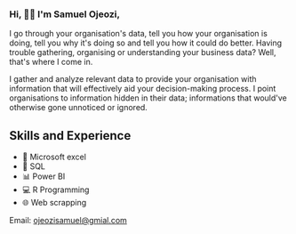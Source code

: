 ### Hi, 👋🏻 I'm Samuel Ojeozi,

I go through your organisation's data, tell you how your organisation is doing, tell you why it's doing so and tell you how it could do better.
Having trouble gathering, organising or understanding your business data? Well, that's where I come in.

I gather and analyze relevant data to provide your organisation with information that will effectively aid your decision-making process. I point organisations to information hidden in their data; informations that would've otherwise gone unnoticed or ignored.

## Skills and Experience
* 📅 Microsoft excel
* 🥛 SQL
* 📊 Power BI
* 💻 R Programming
* 🌐 Web scrapping
 
Email: ojeozisamuel@gmial.com

<!---
OJEOZI/OJEOZI is a ✨ special ✨ repository because its `README.md` (this file) appears on your GitHub profile.
You can click the Preview link to take a look at your changes.
--->
